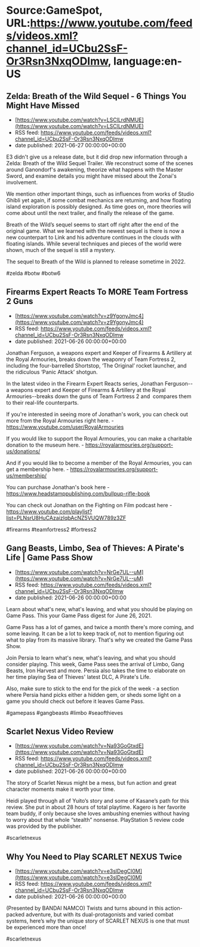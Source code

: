 # Source:GameSpot, URL:https://www.youtube.com/feeds/videos.xml?channel_id=UCbu2SsF-Or3Rsn3NxqODImw, language:en-US

## Zelda: Breath of the Wild Sequel - 6 Things You Might Have Missed
 - [https://www.youtube.com/watch?v=LSClLrdNMUE](https://www.youtube.com/watch?v=LSClLrdNMUE)
 - RSS feed: https://www.youtube.com/feeds/videos.xml?channel_id=UCbu2SsF-Or3Rsn3NxqODImw
 - date published: 2021-06-27 00:00:00+00:00

E3 didn't give us a release date, but it did drop new information through a Zelda: Breath of the Wild Sequel Trailer. We reconstruct some of the scenes around Ganondorf's awakening, theorize what happens with the Master Sword, and examine details you might have missed about the Zonai's involvement.

We mention other important things, such as influences from works of Studio Ghibli yet again, if some combat mechanics are returning, and how floating island exploration is possibly designed. As time goes on, more theories will come about until the next trailer, and finally the release of the game.

Breath of the Wild’s sequel seems to start off right after the end of the original game. What we learned with the newest sequel is there is now a new counterpart to Link and his adventure continues in the clouds with floating islands. While several techniques and pieces of the world were shown, much of the sequel is still a mystery.

The sequel to Breath of the Wild is planned to release sometime in 2022.

#zelda #botw #botw6

## Firearms Expert Reacts To MORE Team Fortress 2 Guns
 - [https://www.youtube.com/watch?v=z9YgonyJmc4](https://www.youtube.com/watch?v=z9YgonyJmc4)
 - RSS feed: https://www.youtube.com/feeds/videos.xml?channel_id=UCbu2SsF-Or3Rsn3NxqODImw
 - date published: 2021-06-26 00:00:00+00:00

Jonathan Ferguson, a weapons expert and Keeper of Firearms & Artillery at the Royal Armouries, breaks down the weaponry of Team Fortress 2, including the four-barrelled Shortstop, ‘The Original’ rocket launcher, and the ridiculous ‘Panic Attack’ shotgun.

In the latest video in the Firearm Expert Reacts series, Jonathan Ferguson--a weapons expert and Keeper of Firearms & Artillery at the Royal Armouries--breaks down the guns of Team Fortress 2 and  compares them to their real-life counterparts.

If you're interested in seeing more of Jonathan's work, you can check out more from the Royal Armouries right here. - https://www.youtube.com/user/RoyalArmouries

If you would like to support the Royal Armouries, you can make a charitable donation to the museum here. - https://royalarmouries.org/support-us/donations/

And if you would like to become a member of the Royal Armouries, you can get a membership here. - https://royalarmouries.org/support-us/membership/

You can purchase Jonathan's book here - https://www.headstamppublishing.com/bullpup-rifle-book

You can check out Jonathan on the Fighting on Film podcast here - https://www.youtube.com/playlist?list=PLNsrU8HuCAzaizIqbAcNZ5VUQW789z3ZF

#firearms #teamfortress2 #fortress2

## Gang Beasts, Limbo, Sea of Thieves: A Pirate's Life | Game Pass Show
 - [https://www.youtube.com/watch?v=NrGe7UL--uM](https://www.youtube.com/watch?v=NrGe7UL--uM)
 - RSS feed: https://www.youtube.com/feeds/videos.xml?channel_id=UCbu2SsF-Or3Rsn3NxqODImw
 - date published: 2021-06-26 00:00:00+00:00

Learn about what's new, what's leaving, and what you should be playing on Game Pass. This your Game Pass digest for June 26, 2021.

Game Pass has a lot of games, and twice a month there's more coming, and some leaving. It can be a lot to keep track of, not to mention figuring out what to play from its massive library. That's why we created the Game Pass Show.

Join Persia to learn what's new, what's leaving, and what you should consider playing. This week, Game Pass sees the arrival of Limbo, Gang Beasts, Iron Harvest and more. Persia also takes the time to elaborate on her time playing Sea of Thieves' latest DLC, A Pirate's Life. 

Also, make sure to stick to the end for the pick of the week - a section where Persia hand picks either a hidden gem, or sheds some light on a game you should check out before it leaves Game Pass.

#gamepass #gangbeasts #limbo #seaofthieves

## Scarlet Nexus Video Review
 - [https://www.youtube.com/watch?v=Na93GoGtxdE](https://www.youtube.com/watch?v=Na93GoGtxdE)
 - RSS feed: https://www.youtube.com/feeds/videos.xml?channel_id=UCbu2SsF-Or3Rsn3NxqODImw
 - date published: 2021-06-26 00:00:00+00:00

The story of Scarlet Nexus might be a mess, but fun action and great character moments make it worth your time.

Heidi played through all of Yuito’s story and some of Kasane’s path for this review. She put in about 28 hours of total playtime. Kagero is her favorite team buddy, if only because she loves ambushing enemies without having to worry about that whole “stealth” nonsense. PlayStation 5 review code was provided by the publisher.

#scarletnexus

## Why You Need to Play SCARLET NEXUS Twice
 - [https://www.youtube.com/watch?v=e3slDegCl0M](https://www.youtube.com/watch?v=e3slDegCl0M)
 - RSS feed: https://www.youtube.com/feeds/videos.xml?channel_id=UCbu2SsF-Or3Rsn3NxqODImw
 - date published: 2021-06-26 00:00:00+00:00

(Presented by BANDAI NAMCO) Twists and turns abound in this action-packed adventure, but with its dual-protagonists and varied combat systems, here’s why the unique story of SCARLET NEXUS is one that must be experienced more than once!

#scarletnexus

